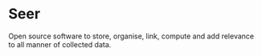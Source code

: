 Seer
====

Open source software to store, organise, link, compute and add relevance to all manner of collected data.
